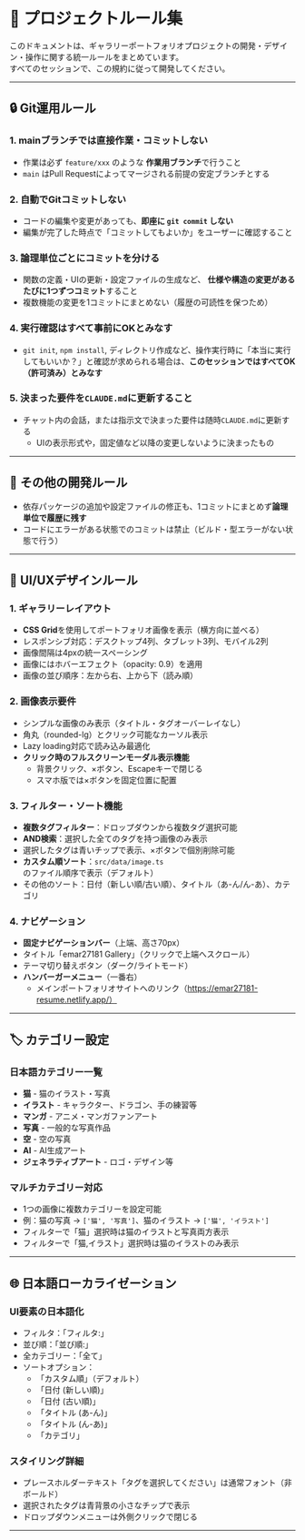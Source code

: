 # 📘 プロジェクトルール集

このドキュメントは、ギャラリーポートフォリオプロジェクトの開発・デザイン・操作に関する統一ルールをまとめています。  
すべてのセッションで、この規約に従って開発してください。

---

## 🔒 Git運用ルール

### 1. mainブランチでは直接作業・コミットしない
- 作業は必ず `feature/xxx` のような **作業用ブランチ**で行うこと
- `main` はPull Requestによってマージされる前提の安定ブランチとする

### 2. 自動でGitコミットしない
- コードの編集や変更があっても、**即座に `git commit` しない**
- 編集が完了した時点で「コミットしてもよいか」をユーザーに確認すること

### 3. 論理単位ごとにコミットを分ける
- 関数の定義・UIの更新・設定ファイルの生成など、
  **仕様や構造の変更があるたびに1つずつコミット**すること
- 複数機能の変更を1コミットにまとめない（履歴の可読性を保つため）

### 4. 実行確認はすべて事前にOKとみなす
- `git init`, `npm install`, ディレクトリ作成など、操作実行時に「本当に実行してもいいか？」と確認が求められる場合は、**このセッションではすべてOK（許可済み）とみなす**

### 5. 決まった要件を`CLAUDE.md`に更新すること
- チャット内の会話，または指示文で決まった要件は随時`CLAUDE.md`に更新する
  - UIの表示形式や，固定値など以降の変更しないように決まったもの

---


## 📁 その他の開発ルール

- 依存パッケージの追加や設定ファイルの修正も、1コミットにまとめず**論理単位で履歴に残す**
- コードにエラーがある状態でのコミットは禁止（ビルド・型エラーがない状態で行う）

---

## 🎨 UI/UXデザインルール

### 1. ギャラリーレイアウト
- **CSS Grid**を使用してポートフォリオ画像を表示（横方向に並べる）
- レスポンシブ対応：デスクトップ4列、タブレット3列、モバイル2列
- 画像間隔は4pxの統一スペーシング
- 画像にはホバーエフェクト（opacity: 0.9）を適用
- 画像の並び順序：左から右、上から下（読み順）

### 2. 画像表示要件
- シンプルな画像のみ表示（タイトル・タグオーバーレイなし）
- 角丸（rounded-lg）とクリック可能なカーソル表示
- Lazy loading対応で読み込み最適化
- **クリック時のフルスクリーンモーダル表示機能**
  - 背景クリック、×ボタン、Escapeキーで閉じる
  - スマホ版では×ボタンを固定位置に配置

### 3. フィルター・ソート機能
- **複数タグフィルター**：ドロップダウンから複数タグ選択可能
- **AND検索**：選択した全てのタグを持つ画像のみ表示
- 選択したタグは青いチップで表示、×ボタンで個別削除可能
- **カスタム順ソート**：`src/data/image.ts`のファイル順序で表示（デフォルト）
- その他のソート：日付（新しい順/古い順）、タイトル（あ-ん/ん-あ）、カテゴリ

### 4. ナビゲーション
- **固定ナビゲーションバー**（上端、高さ70px）
- タイトル「emar27181 Gallery」（クリックで上端へスクロール）
- テーマ切り替えボタン（ダーク/ライトモード）
- **ハンバーガーメニュー**（一番右）
  - メインポートフォリオサイトへのリンク（https://emar27181-resume.netlify.app/）

---

## 🏷️ カテゴリー設定

### 日本語カテゴリー一覧
- **猫** - 猫のイラスト・写真
- **イラスト** - キャラクター、ドラゴン、手の練習等
- **マンガ** - アニメ・マンガファンアート
- **写真** - 一般的な写真作品
- **空** - 空の写真
- **AI** - AI生成アート
- **ジェネラティブアート** - ロゴ・デザイン等

### マルチカテゴリー対応
- 1つの画像に複数カテゴリーを設定可能
- 例：猫の写真 → `['猫', '写真']`、猫のイラスト → `['猫', 'イラスト']`
- フィルターで「猫」選択時は猫のイラストと写真両方表示
- フィルターで「猫,イラスト」選択時は猫のイラストのみ表示

---

## 🌐 日本語ローカライゼーション

### UI要素の日本語化
- フィルタ：「フィルタ:」
- 並び順：「並び順:」
- 全カテゴリー：「全て」
- ソートオプション：
  - 「カスタム順」（デフォルト）
  - 「日付 (新しい順)」
  - 「日付 (古い順)」
  - 「タイトル (あ-ん)」
  - 「タイトル (ん-あ)」
  - 「カテゴリ」

### スタイリング詳細
- プレースホルダーテキスト「タグを選択してください」は通常フォント（非ボールド）
- 選択されたタグは青背景の小さなチップで表示
- ドロップダウンメニューは外側クリックで閉じる

---